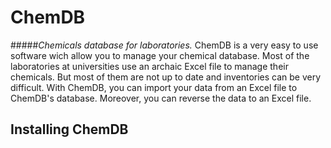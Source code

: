 # ChemDB
#####_Chemicals database for laboratories._
ChemDB is a very easy to use software wich allow you to manage your chemical database.
Most of the laboratories at universities use an archaic Excel file to manage their chemicals. But most of them are not up to date and inventories can be very difficult. With ChemDB, you can import your data from an Excel file to ChemDB's database. Moreover, you can reverse the data to an Excel file.

## Installing ChemDB
